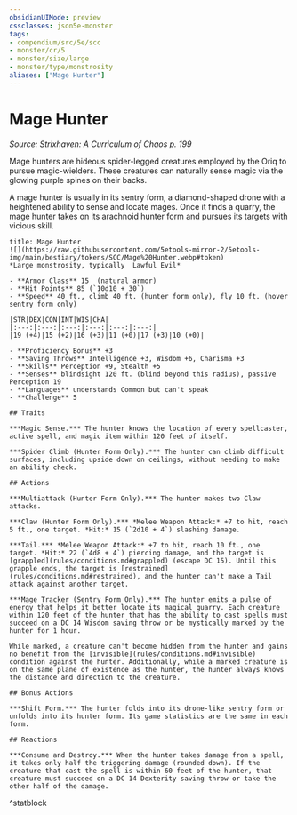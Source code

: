 ```yaml
---
obsidianUIMode: preview
cssclasses: json5e-monster
tags:
- compendium/src/5e/scc
- monster/cr/5
- monster/size/large
- monster/type/monstrosity
aliases: ["Mage Hunter"]
---
```

# Mage Hunter
*Source: Strixhaven: A Curriculum of Chaos p. 199*  

Mage hunters are hideous spider-legged creatures employed by the Oriq to pursue magic-wielders. These creatures can naturally sense magic via the glowing purple spines on their backs.

A mage hunter is usually in its sentry form, a diamond-shaped drone with a heightened ability to sense and locate mages. Once it finds a quarry, the mage hunter takes on its arachnoid hunter form and pursues its targets with vicious skill.

```ad-statblock
title: Mage Hunter
![](https://raw.githubusercontent.com/5etools-mirror-2/5etools-img/main/bestiary/tokens/SCC/Mage%20Hunter.webp#token)
*Large monstrosity, typically  Lawful Evil*

- **Armor Class** 15  (natural armor)
- **Hit Points** 85 (`10d10 + 30`)
- **Speed** 40 ft., climb 40 ft. (hunter form only), fly 10 ft. (hover sentry form only)

|STR|DEX|CON|INT|WIS|CHA|
|:---:|:---:|:---:|:---:|:---:|:---:|
|19 (+4)|15 (+2)|16 (+3)|11 (+0)|17 (+3)|10 (+0)|

- **Proficiency Bonus** +3
- **Saving Throws** Intelligence +3, Wisdom +6, Charisma +3
- **Skills** Perception +9, Stealth +5
- **Senses** blindsight 120 ft. (blind beyond this radius), passive Perception 19
- **Languages** understands Common but can't speak
- **Challenge** 5

## Traits

***Magic Sense.*** The hunter knows the location of every spellcaster, active spell, and magic item within 120 feet of itself.

***Spider Climb (Hunter Form Only).*** The hunter can climb difficult surfaces, including upside down on ceilings, without needing to make an ability check.

## Actions

***Multiattack (Hunter Form Only).*** The hunter makes two Claw attacks.

***Claw (Hunter Form Only).*** *Melee Weapon Attack:* +7 to hit, reach 5 ft., one target. *Hit:* 15 (`2d10 + 4`) slashing damage.

***Tail.*** *Melee Weapon Attack:* +7 to hit, reach 10 ft., one target. *Hit:* 22 (`4d8 + 4`) piercing damage, and the target is [grappled](rules/conditions.md#grappled) (escape DC 15). Until this grapple ends, the target is [restrained](rules/conditions.md#restrained), and the hunter can't make a Tail attack against another target.

***Mage Tracker (Sentry Form Only).*** The hunter emits a pulse of energy that helps it better locate its magical quarry. Each creature within 120 feet of the hunter that has the ability to cast spells must succeed on a DC 14 Wisdom saving throw or be mystically marked by the hunter for 1 hour.

While marked, a creature can't become hidden from the hunter and gains no benefit from the [invisible](rules/conditions.md#invisible) condition against the hunter. Additionally, while a marked creature is on the same plane of existence as the hunter, the hunter always knows the distance and direction to the creature.

## Bonus Actions

***Shift Form.*** The hunter folds into its drone-like sentry form or unfolds into its hunter form. Its game statistics are the same in each form.

## Reactions

***Consume and Destroy.*** When the hunter takes damage from a spell, it takes only half the triggering damage (rounded down). If the creature that cast the spell is within 60 feet of the hunter, that creature must succeed on a DC 14 Dexterity saving throw or take the other half of the damage.
```
^statblock
